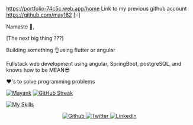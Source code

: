 https://portfolio-74c5c.web.app/home
Link to my previous github account https://github.com/may182 [🎶]

<!-- https://cp-logo.vercel.app/leetcode/<mayank182> -->
<!-- https://cp-logo.vercel.app/gfg/<mayank182> -->

<!-- [![Badge](https://cp-logo.vercel.app/interviewbit/mayank182)] -->
Namaste 🙏,

[The next big thing ???]

Building something 👌using flutter or angular

Fullstack web development using angular, SpringBoot, postgreSQL,
and knows how to be MEAN😎

❤️'s to solve programming problems

<!-- ![Visitor Count](https://profile-counter.glitch.me/{mayhim182}/count.svg) -->
[![Mayank](https://geeks-for-geeks-stats-api-napiyo.vercel.app/?userName=mayankdinesh1)](https://auth.geeksforgeeks.org/user/mayankdinesh1/)
 [![GitHub Streak](https://streak-stats.demolab.com?user=mayhim182&theme=radical&date_format=j%20M%5B%20Y%5D)](https://git.io/streak-stats)
<!-- [![Leetcode Stats](https://leetcard.jacoblin.cool/mayank182)](https://leetcode.com/mayank182/) -->
 

[![My Skills](https://skillicons.dev/icons?i=cpp,java,dart,flutter,js,html,css,bootstrap,spring,nodejs,angular,postgres,mysql,mongodb,firebase,docker,aws,jenkins,kubernetes)](https://skillicons.dev)

<!-- https://github-readme-activity-graph.cyclic.app/graph?username={mayhim182}&theme={github} -->

<!-- https://github-profile-summary-cards.vercel.app/api/cards/profile-details?username={mayhim182}&theme={github} -->

<!-- <img align="center" src="https://github-readme-streak-stats.herokuapp.com/?user=mayhim182&theme=dracula&count_private=true&show_icons=true" alt="Mayank Patel" /> -->


<!-- [![Mayank’s github stats](https://github-readme-stats.vercel.app/api?username=mayhim182)](https://github.com/mayhim182) -->
<!-- [![Mayank’s github stats](https://github-readme-stats.vercel.app/api?username=may182)](https://github.com/may182) -->
 <div align="right">
    <p align="center">
      <a href="https://github.com/mayhim182" target="_blank"><img alt="Github" src="https://img.shields.io/badge/GitHub-%2312100E.svg?&style=for-the-badge&logo=Github&logoColor=white" />
      </a> 
      <a href="https://twitter.com/MayankP71161758" target="_blank"><img alt="Twitter" src="https://img.shields.io/badge/twitter-%231DA1F2.svg?&style=for-the-badge&logo=twitter&logoColor=white" />
      </a> 
      <a href="https://www.linkedin.com/in/mayank-patel-035389154/" target="_blank"><img alt="LinkedIn" src="https://img.shields.io/badge/linkedin-%230077B5.svg?&style=for-the-badge&logo=linkedin&logoColor=white" />
      </a>
    </p>  
  </div>

  
